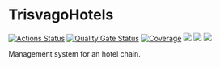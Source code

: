 # TrisvagoHotels
[![Actions Status](https://github.com/JuanFcoMiranda/workflows/.NET%20Core/badge.svg)](https://github.com/Zpecter/JuanFcoMiranda/actions?query=workflow%3A.NET%20Core)
[![Quality Gate Status](https://sonarcloud.io/api/project_badges/measure?project=JuanFcoMiranda_TrisvagoHotels&metric=alert_status)](https://sonarcloud.io/summary/new_code?id=JuanFcoMiranda_TrisvagoHotels) 
[![Coverage](https://sonarcloud.io/api/project_badges/measure?project=JuanFcoMiranda_TrisvagoHotels&metric=coverage)](https://sonarcloud.io/summary/new_code?id=JuanFcoMiranda_TrisvagoHotels)
<a href="https://github.com/JuanFcoMiranda/TrisvagoHotels/commits" title="Last Commit"><img src="https://img.shields.io/github/last-commit/JuanFcoMiranda/TrisvagoHotels"></a> 
<a href="https://github.com/JuanFcoMiranda/TrisvagoHotels/issues" title="Open Issues"><img src="https://img.shields.io/github/issues/JuanFcoMiranda/TrisvagoHotels"></a> 
<a href="https://github.com/JuanFcoMiranda/TrisvagoHotels/blob/master/LICENSE" title="License"><img src="https://img.shields.io/badge/License-MIT-green.svg"></a>
    
Management system for an hotel chain.
